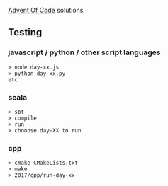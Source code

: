 [Advent Of Code](https://adventofcode.com) solutions

## Testing
### javascript / python / other script languages
```
> node day-xx.js
> python day-xx.py
etc
```

### scala
```
> sbt
> compile
> run
> chooose day-XX to run
```

### cpp
```
> cmake CMakeLists.txt
> make
> 2017/cpp/run-day-xx
```
